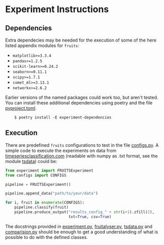 # Experiment Instructions

## Dependencies

Extra dependecies may be needed for the execution of some of the here listed appendix modules for ``fruits``:

- ``matplotlib>=3.3.4``
- ``pandas>=1.2.5``
- ``scikit-learn>=0.24.2``
- ``seaborn>=0.11.1``
- ``scipy>=1.7.1``
- ``comet_ml>=3.13.1``
- ``networkx>=2.6.2``

Earlier versions of the named packages could work too, but aren't tested. You can install these
additional dependencies using poetry and the file [pyproject.toml](/pyproject.toml).
```
    $ poetry install -E experiment-dependencies
```

## Execution

There are predefined ``fruits`` configurations to test in the file [configs.py](/experiments/configs.py).
A simple code to execute the experiments on data from [timeseriesclassification.com](https://timeseriesclassification.com) (readable with numpy as .txt format, see the module [tsdata](/experiments/tsdata.py)) could be:
```python
from experiment import FRUITSExperiment
from configs import CONFIGS

pipeline = FRUITSExperiment()

pipeline.append_data("path/to/your/data")

for i, fruit in enumerate(CONFIGS):
    pipeline.classify(fruit)
    pipeline.produce_output("results_config_" + str(i+1).zfill(2),
                            txt=True, csv=True)
```
The docstrings provided in [experiment.py](/experiments/experiment.py), [fruitalyser.py](/experiments/fruitalyser.py), [tsdata.py](/experiments/tsdata.py) and [comparision.py](/experiments/comparision.py) should be enough to get a good understanding of what is possible to do with the defined classes.
